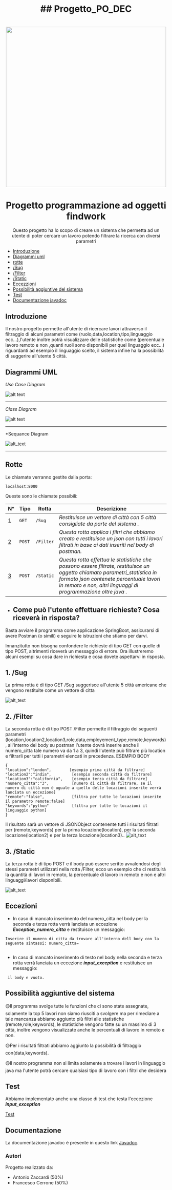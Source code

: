<h1 align="center">## Progetto_PO_DEC</h1>
 <h1 align="center"><img src = "https://github.com/StomaticSP8/Progetto_PO_DEC/blob/prova_1/WhatsApp%20Image%202021-12-07%20at%2020.28.53.jpeg" width="500"></h1>

 <h1 align="center"> Progetto programmazione ad oggetti findwork </h1>

<p align="center">
Questo progetto ha lo scopo di creare un sistema che permetta ad un utente di poter cercare un lavoro potendo filtrare la ricerca con diversi parametri
</p>

* [Introduzione](#intro)
* [Diagrammi uml](#uml)
* [rotte](#rotte)
* [/Sug](#/Sug)
* [/Filter](#/Filter)
* [/Static](#/Static)
* [Eccezzioni](#Eccezioni)
* [Possibilità aggiuntive del sistema](#plus)
* [Test](#Test)
* [Documentazione javadoc](#documentazione)
<a name="intro"></a>
## Introduzione
Il nostro progetto permette all'utente di ricercare lavori attraverso il filtraggio di alcuni parametri come (ruolo,data,location,tipo,linguaggio ecc...),l'utente inoltre potrà visualizzare delle statistiche come (percentuale lavoro remoto e non ,quanti ruoli sono disponibili per quel linguaggio ecc...) riguardanti ad esempio il linguaggio scelto, il sistema infine ha la possibilità di suggerire all'utente 5 città.  

<a name="uml"></a>
## Diagrammi UML

*Use Case Diagram*

![alt text](https://github.com/StomaticSP8/Progetto_PO_DEC/blob/prova_1/use%20case%20diagram.png)

***

*Class Diagram*

![alt text](https://github.com/StomaticSP8/Progetto_PO_DEC/blob/prova_1/class%20diagram%20(2).png)

***


*Sequance Diagram 

![alt_text](https://github.com/StomaticSP8/Progetto_PO_DEC/blob/prova_1/work-project%20Sequence%20Diagram%20(2).jpg)

***


<a name="rotte"></a>
## Rotte
Le chiamate verranno gestite dalla porta:
```
localhost:8080
```
Queste sono le chiamate possibili:

N° | Tipo | Rotta | Descrizione
----- | ------------ | -------------------- | ----------------------
[1](#1) | ` GET ` | `/Sug` | *Restituisce un vettore di città con 5 città consigliate da parte del sistema .*
[2](#2) | ` POST ` | `/Filter` | *Questa rotta applica i filtri che abbiamo creato e restituisce un json con tutti i lavori filtrati in base ai dati inseriti nel body di postman.*
[3](#3) | ` POST ` | `/Static` | *Questa rotta effettua le statistiche che possono essere filtrate, restituisce un oggetto chiamato parametri_statistica in formato json contenete percentuale lavori in remoto e non, altri linguaggi di programmazione oltre java .*


* ## Come può l'utente effettuare richieste? Cosa riceverà in risposta? 

Basta avviare il programma come applicazione SpringBoot, assicurarsi di avere Postman (o simili) e seguire le istruzioni che stiamo per darvi.

Innanzitutto non bisogna confondere le richieste di tipo GET con quelle di tipo POST, altrimenti riceverà un messaggio di errore.
Ora illustreremo alcuni esempi su cosa dare in richiesta e cosa dovete aspettarvi in risposta.

<a name="/Sug"></a>
## 1.   /Sug

La prima rotta è di tipo GET /Sug suggerisce all'utente 5 città americane che vengono restituite come un vettore di citta 

![alt_text](https://github.com/StomaticSP8/Progetto_PO_DEC/blob/prova_1/esempio%20suggerite.png)

<a name=/Filter></a>
## 2.   /Filter

La seconda rotta è di tipo POST /Filter permette il filtraggio dei seguenti parametri (location,location2,location3,role,data,employement_type,remote,keywords), all'interno del body su postman l'utente dovrà inserire anche il numero_citta tale numero va da 1 a 3, quindi l'utente può filtrare più location e filtrarli per tutti i parametri elencati in precedenza.
ESEMPIO BODY
```
{
"location":"london",        [esempio prima città da filtrare]
"location2":"india",         [esempio seconda città da filtrare]
"location3":"california",    [esempio terza città da filtrare]
"numero_citta":"3",          [numero di città da filtrare, se il numero di città non è uguale a quello delle locazioni inserite verrà lanciata un eccezione] 
"remote":"false",            [filtra per tutte le locazioni inserite il parametro remote:false]
"keywords":"python"          [filtra per tutte le locazioni il linguaggio python] 
}
```
Il risultato sarà un vettore di JSONObject contenente tutti i risultati filtrati per (remote,keywords) per la prima locazione(location), per la seconda locazione(location2) e per la terza locazione(location3)..
![alt_text](https://github.com/StomaticSP8/Progetto_PO_DEC/blob/prova_1/esempio%20filter.png)



<a name=/Static></a>
## 3.    /Static

La terza rotta è di tipo POST e il body può essere scritto avvalendosi degli stessi parametri utilizzati nella rotta /Filter, ecco un esempio che ci restituirà la quantità di lavori in remoto, la percentuale di lavoro in remoto e non e altri linguaggi/lavori disponibili.

![alt_text](https://github.com/StomaticSP8/Progetto_PO_DEC/blob/prova_1/esempio%20static.png)

<a name=Eccezioni></a>
## Eccezioni 

   * In caso di mancato inserimento del numero_citta nel body per la seconda e terza rotta verrà lanciata un eccezione ***Exception_numero_citta*** e restituisce un messaggio:
   
```
Inserire il numero di citta da trovare all'interno dell body con la seguente sintassi: numero_citta=
     
```

  * In caso di mancato inserimento di testo nel body nella seconda e terza rotta verrà lanciata un eccezione ***input_exception*** e restituisce un messaggio:

   ```
    il body e vuoto.
   ```
<a name="plus"></a>
## Possibilità aggiuntive del sistema
🟡Il programma svolge tutte le funzioni che ci sono state assegnate, solamente la top 5 lavori non siamo riusciti a svolgere ma per rimediare a tale mancanza abbiamo aggiunto più filtri alle statistiche (remote,role,keywords), le statistiche vengono fatte su un massimo di 3 città, inoltre vengono visualizzate anche le percentuali di lavoro in remoto e non.

🟡Per i risultati filtrati abbiamo aggiunto la possibilità di filtraggio con(data,keywords).

🟡Il nostro programma non si limita solamente a trovare i lavori in linguaggio java ma l'utente potrà cercare qualsiasi tipo di lavoro con i filtri che desidera 

<a name="Test"></a>
## Test

Abbiamo implementato anche una classe di test che testa l'eccezione ***input_exception***


[Test](https://github.com/StomaticSP8/Progetto_PO_DEC/blob/prova_1/PPO_Dicembre/src/test/java/com/example/PPO_Dicembre/testclass.java)



<a name="documentazione"></a>
## Documentazione
La documentazione javadoc è presente in questo link [Javadoc](https://github.com/StomaticSP8/Progetto_PO_DEC/tree/prova_1/PPO_Dicembre/doc).


<a name="autor"></a>
### Autori
Progetto realizzato da:
- Antonio Zaccardi (50%)
- Francesco Cerrone (50%)
